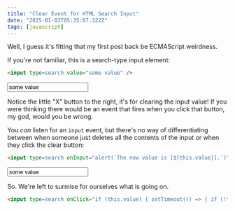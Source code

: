 ```yaml
---
title: "Clear Event for HTML Search Input"
date: "2025-01-03T05:35:07.322Z"
tags: [javascript]
---
```


Well, I guess it's fitting that my first post back be ECMAScript weirdness.

If you're not familiar, this is a search-type input element:

```html
<input type=search value="some value" />
```

<input type=search value="some value" />

Notice the little "X" button to the right, it's for clearing the input value! If you were thinking there would be an
event that fires when you click that button, my god, would you be wrong.

You _can_ listen for an `input` event, but there's no way of differentiating between when someone just deletes all the
contents of the input or when they click the clear button:

```html
<input type=search onInput="alert(`The new value is [${this.value}].`)" />
```

<input type=search value="some value" onInput="alert(`The new value is [${this.value}].`)" />

So. We're left to surmise for ourselves what is going on.

```html
<input type=search onClick="if (this.value) { setTimeout(() => { if (!this.value) { console.log("CLEARED") } }, 0) }" />
```
